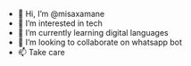 - 👋 Hi, I’m @misaxamane
- 👀 I’m interested in tech
- 🌱 I’m currently learning digital languages
- 💞️ I’m looking to collaborate on whatsapp bot
- 📫 Take care

<!---
misaxamane/misaxamane is a ✨ special ✨ repository because its `README.md` (this file) appears on your GitHub profile.
You can click the Preview link to take a look at your changes.
--->
